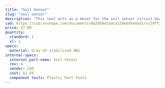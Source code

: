 ```yaml
---
title: "Soil Sensor"
slug: "soil-sensor"
description: "This tool acts as a mount for the soil sensor circuit board."
cad: https://cad.onshape.com/documents/6626b842adca229e69544ad1/v/29ff27176ad028c3b865f257/e/f8dc297f333efd824ec566a2
price: $7.00
quantity:
  standard: 1
  xl: 1
specs:
  material: Gray UV stabilized ABS
internal-specs:
  internal-part-name: Soil Sensor
  rev: A
  vendor: LDO
  cost: $1.65
  component tests: Plastic Part Tests
---
```

